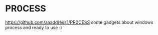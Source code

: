# PR0CESS
https://github.com/aaaddress1/PR0CESS
some gadgets about windows process and ready to use :)
